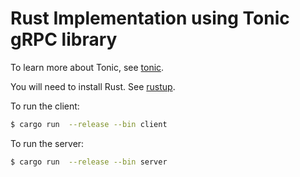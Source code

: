 # Rust Implementation using Tonic gRPC library

To learn more about Tonic, see [tonic](https://github.com/hyperium/tonic/blob/master/examples/helloworld-tutorial.md).

You will need to install Rust. See [rustup](https://rustup.rs/).

To run the client:

```bash
$ cargo run  --release --bin client
```

To run the server:

```bash
$ cargo run  --release --bin server
```